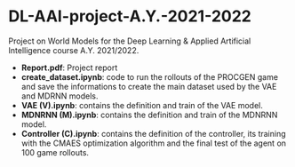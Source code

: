# DL-AAI-project-A.Y.-2021-2022
Project on World Models for the Deep Learning &amp; Applied Artificial Intelligence course A.Y. 2021/2022.

- **Report.pdf**: Project report
- **create_dataset.ipynb**: code to run the rollouts of the PROCGEN game and save the informations to create the main dataset used by the VAE and MDRNN models.
- **VAE (V).ipynb**: contains the definition and train of the VAE model.
- **MDNRNN (M).ipynb**: contains the definition and train of the MDNRNN model.
- **Controller (C).ipynb**: contains the definition of the controller, its training with the CMAES optimization algorithm and the final test of the agent on 100 game rollouts. 
